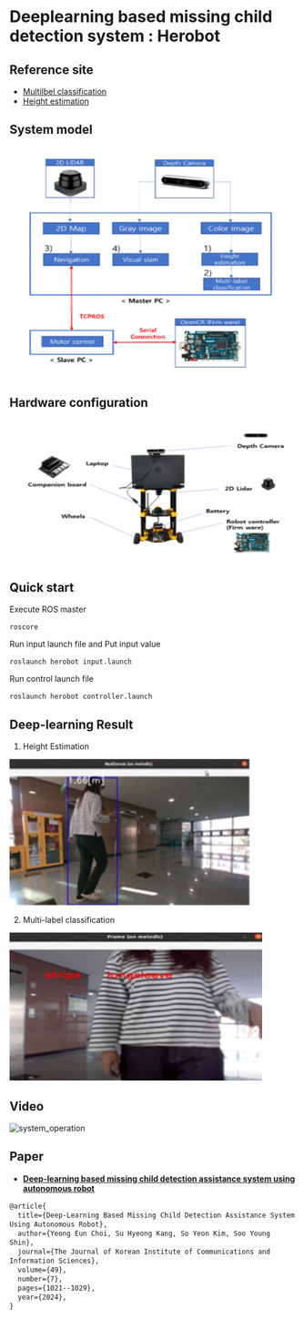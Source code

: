 # Deeplearning based missing child detection system : Herobot

## Reference site

- [Multilbel classification](https://debuggercafe.com/multi-label-image-classification-with-pytorch-and-deep-learning/)
- [Height estimation](https://github.com/IntelRealSense/librealsense/blob/master/wrappers/tensorflow/example2%20-%20person%20height.py)

## System model 
![system_model](./시스템모델.png)


## Hardware configuration
![Hardware_configuration](./하드웨어구성.png)

## Quick start

Execute ROS master 

```
roscore
```

Run input launch file and Put input value

```
roslaunch herobot input.launch
```


Run control launch file

```
roslaunch herobot controller.launch 
```

## Deep-learning Result
1. Height Estimation
   
![height_estimation](./height_estimation.png)

2. Multi-label classification
   
![multi-label classification](./multilabel.png)


## Video
![system_operation](./operation.gif)


## Paper

- [__Deep-learning based missing child detection assistance system using autonomous robot__](https://journal.kics.or.kr/digital-library/99400)

```
@article{
  title={Deep-Learning Based Missing Child Detection Assistance System Using Autonomous Robot},
  author={Yeong Eun Choi, Su Hyeong Kang, So Yeon Kim, Soo Young Shin},
  journal={The Journal of Korean Institute of Communications and Information Sciences},
  volume={49},
  number={7},
  pages={1021--1029},
  year={2024},
}
```
